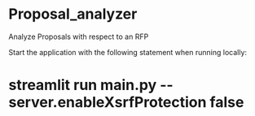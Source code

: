 # Proposal_analyzer
Analyze Proposals with respect to an RFP

Start the application with the following statement when running locally:

streamlit run main.py --server.enableXsrfProtection false
=======
